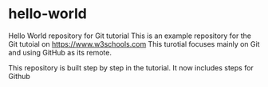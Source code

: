 # hello-world
Hello World repository for Git tutorial
This is an example repository for the Git tutoial on https://www.w3schools.com
This turotial focuses mainly on Git and using GitHub as its remote.

This repository is built step by step in the tutorial.
It now includes steps for Github

